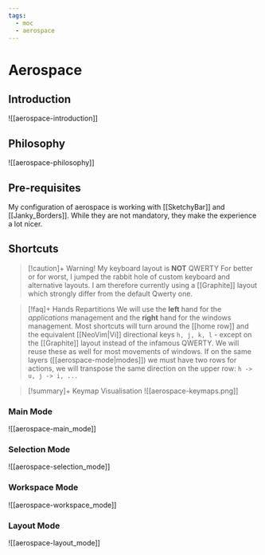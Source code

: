 ```yaml
---
tags:
  - moc
  - aerospace
---
```

# Aerospace

## Introduction

![[aerospace-introduction]]

## Philosophy

![[aerospace-philosophy]]

## Pre-requisites

My configuration of aerospace is working with [[SketchyBar]] and [[Janky_Borders]].
While they are not mandatory, they make the experience a lot nicer.

## Shortcuts

> [!caution]+ Warning! My keyboard layout is **NOT** QWERTY
> For better or for worst, I jumped the rabbit hole of custom keyboard and alternative layouts. I am therefore currently using a [[Graphite]] layout which strongly differ from the default Qwerty one.

> [!faq]+ Hands Repartitions
> We will use the **left** hand for the *applications* management and the **right** hand for the windows management.
> Most shortcuts will turn around the [[home row]] and the equivalent [[NeoVim|Vi]] directional keys `h, j, k, l` - except on the [[Graphite]] layout instead of the infamous QWERTY. We will reuse these as well for most movements of windows. If on the same layers ([[aerospace-mode|modes]]) we must have two rows for actions, we will transpose the same direction on the upper row: `h -> u, j -> i, ...`

> [!summary]+ Keymap Visualisation
> ![[aerospace-keymaps.png]]
### Main Mode

![[aerospace-main_mode]]

### Selection Mode

![[aerospace-selection_mode]]

### Workspace Mode

![[aerospace-workspace_mode]]

### Layout Mode

![[aerospace-layout_mode]]